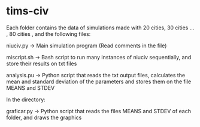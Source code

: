 # tims-civ

Each folder contains the data of simulations made with 20 cities, 30 cities ... , 80 cities , and the following files:

niuciv.py -> Main simulation program (Read comments in the file)

miscript.sh -> Bash script to run many instances of niuciv sequentially, and store their results on txt files

analysis.pu -> Python script that reads the txt output files, calculates the mean and standard deviation of the parameters and stores them on the file MEANS and STDEV


In the directory:

graficar.py -> Python script that reads the files MEANS and STDEV of each folder, and draws the graphics

